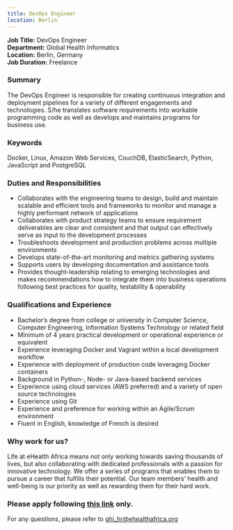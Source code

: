 ```yaml
---
title: DevOps Engineer
location: Berlin
---
```

**Job Title:** DevOps Engineer  
**Department:** Global Health Informatics  
**Location:** Berlin, Germany  
**Job Duration:** Freelance

### Summary
The DevOps Engineer is responsible for creating continuous integration and deployment pipelines for a variety of different engagements and technologies. S/he translates software requirements into workable programming code as well as develops and maintains programs for business use.

### Keywords
Docker, Linux, Amazon Web Services, CouchDB, ElasticSearch, Python, JavaScript and PostgreSQL

### Duties and Responsibilities

* Collaborates with the engineering teams to design, build and maintain scalable and efficient tools and frameworks to monitor and manage a highly performant network of applications
* Collaborates with product strategy teams to ensure requirement deliverables are clear and consistent and that output can effectively serve as input to the development processes
* Troubleshoots development and production problems across multiple environments
* Develops state-of-the-art monitoring and metrics gathering systems
* Supports users by developing documentation and assistance tools
* Provides thought-leadership relating to emerging technologies and makes recommendations how to integrate them into business operations following best practices for quality, testability & operability

### Qualifications and Experience

* Bachelor’s degree from college or university in Computer Science, Computer Engineering, Information Systems Technology or related field
* Minimum of 4 years practical development or operational experience or equivalent
* Experience leveraging Docker and Vagrant within a local development workflow  
* Experience with deployment of production code leveraging Docker containers
* Background in Python-,  Node-  or Java-based backend services
* Experience using cloud services (AWS preferred) and a variety of open source technologies
* Experience using Git
* Experience and preference for working within an Agile/Scrum environment
* Fluent in English, knowledge of French is desired

### Why work for us?
Life at eHealth Africa means not only working towards saving thousands of lives, but also collaborating with dedicated professionals with a passion for innovative technology. We offer a series of programs that enables them to pursue a career that fulfills their potential. Our team members’ health and well-being is our priority as well as rewarding them for their hard work.

### Please apply following [this link](http://ehealthafrica.applytojob.com/apply/SW2SVN/DevOps-Engineer) only.

For any questions, please refer to [ghi_hr@ehealthafrica.org](mailto:ghi_hr@ehealthafrica.org)

